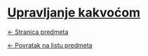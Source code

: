 # [Upravljanje kakvoćom](https://www.github.com/studosi-fer/UKA)
[<- Stranica predmeta](https://www.fer.unizg.hr/predmet/uka)

[<- Povratak na listu predmeta](https://www.github.com/studosi/FER)